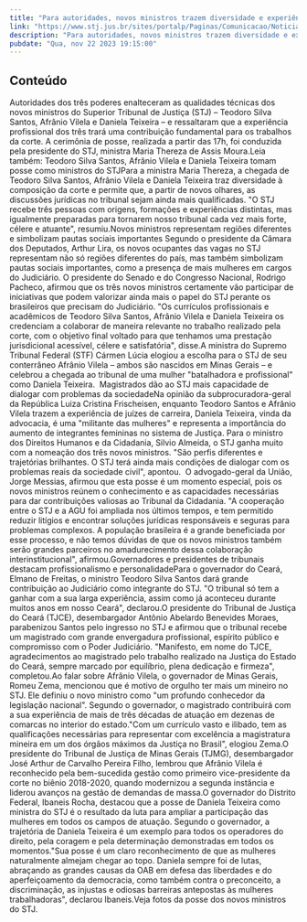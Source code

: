 ```yaml
---
title: "Para autoridades, novos ministros trazem diversidade e experiência jurídica ao STJ"
link: "https://www.stj.jus.br/sites/portalp/Paginas/Comunicacao/Noticias/2023/22112023-Para-autoridades--novos-ministros-trazem-diversidade-e-experiencia-juridica-ao-STJ.aspx"
description: "Para autoridades, novos ministros trazem diversidade e experiência jurídica ao STJ"
pubdate: "Qua, nov 22 2023 19:15:00"
---
```


## Conteúdo

Autoridades dos três poderes enalteceram as qualidades técnicas dos novos ministros do Superior Tribunal de Justiça (STJ) – Teodoro Silva Santos, Afrânio Vilela e Daniela Teixeira – e ressaltaram que a experiência profissional dos três trará uma contribuição fundamental para os trabalhos da corte. A cerimônia de posse, realizada a partir das 17h, foi conduzida pela presidente do STJ, ministra Maria Thereza de Assis Moura.Leia também: Teodoro Silva Santos, Afrânio Vilela e Daniela Teixeira tomam posse como ministros do STJPara a ministra Maria Thereza, a chegada de Teodoro Silva Santos, Afrânio Vilela e Daniela Teixeira traz diversidade à composição da corte e permite que, a partir de novos olhares, as discussões jurídicas no tribunal sejam ainda mais qualificadas. "O STJ recebe três pessoas com origens, formações e experiências distintas, mas igualmente preparadas para tornarem nosso tribunal cada vez mais forte, célere e atuante", resumiu.Novos ministros representam regiões diferentes e simbolizam pautas sociais importantes Segundo o presidente da Câmara dos Deputados, Arthur Lira, os novos ocupantes das vagas no STJ representam não só regiões diferentes do país, mas também simbolizam pautas sociais importantes, como a presença de mais mulheres em cargos do Judiciário. O presidente do Senado e do Congresso Nacional, Rodrigo Pacheco, afirmou que os três novos ministros certamente vão participar de iniciativas que podem valorizar ainda mais o papel do STJ perante os brasileiros que precisam do Judiciário. "Os currículos profissionais e acadêmicos de Teodoro Silva Santos, Afrânio Vilela e Daniela Teixeira os credenciam a colaborar de maneira relevante no trabalho realizado pela corte, com o objetivo final voltado para que tenhamos uma prestação jurisdicional acessível, célere e satisfatória", disse.A ministra do Supremo Tribunal Federal (STF) Cármen Lúcia elogiou a escolha para o STJ de seu conterrâneo Afrânio Vilela – ambos são nascidos em Minas Gerais – e celebrou a chegada ao tribunal de uma mulher "batalhadora e profissional" como Daniela Teixeira.  Magistrados dão ao STJ mais capacidade de dialogar com problemas da sociedadeNa opinião da subprocuradora-geral da República Luiza Cristina Frischeisen, enquanto Teodoro Santos e Afrânio Vilela trazem a experiência de juízes de carreira, Daniela Teixeira, vinda da advocacia, é uma "militante das mulheres" e representa a importância do aumento de integrantes femininas no sistema de Justiça. Para o ministro dos Direitos Humanos e da Cidadania, Silvio Almeida, o STJ ganha muito com a nomeação dos três novos ministros. "São perfis diferentes e trajetórias brilhantes. O STJ terá ainda mais condições de dialogar com os problemas reais da sociedade civil", apontou.  O advogado-geral da União, Jorge Messias, afirmou que esta posse é um momento especial, pois os novos ministros reúnem o conhecimento e as capacidades necessárias para dar contribuições valiosas ao Tribunal da Cidadania. "A cooperação entre o STJ e a AGU foi ampliada nos últimos tempos, e tem permitido reduzir litígios e encontrar soluções jurídicas responsáveis e seguras para problemas complexos. A população brasileira é a grande beneficiada por esse processo, e não temos dúvidas de que os novos ministros também serão grandes parceiros no amadurecimento dessa colaboração interinstitucional", afirmou.Governadores e presidentes de tribunais destacam profissionalismo e personalidadePara o governador do Ceará, Elmano de Freitas, o ministro Teodoro Silva Santos dará grande contribuição ao Judiciário como integrante do STJ. "O tribunal só tem a ganhar com a sua larga experiência, assim como já aconteceu durante muitos anos em nosso Ceará", declarou.O presidente do Tribunal de Justiça do Ceará (TJCE), desembargador Antônio Abelardo Benevides Moraes, parabenizou Santos pelo ingresso no STJ e afirmou que o tribunal recebe um magistrado com grande envergadura profissional, espírito público e compromisso com o Poder Judiciário. "Manifesto, em nome do TJCE, agradecimentos ao magistrado pelo trabalho realizado na Justiça do Estado do Ceará, sempre marcado por equilíbrio, plena dedicação e firmeza", completou.Ao falar sobre Afrânio Vilela, o governador de Minas Gerais, Romeu Zema, mencionou que é motivo de orgulho ter mais um mineiro no STJ. Ele definiu o novo ministro como "um profundo conhecedor da legislação nacional". Segundo o governador, o magistrado contribuirá com a sua experiência de mais de três décadas de atuação em dezenas de comarcas no interior do estado."Com um currículo vasto e ilibado, tem as qualificações necessárias para representar com excelência a magistratura mineira em um dos órgãos máximos da Justiça no Brasil", elogiou Zema.O presidente do Tribunal de Justiça de Minas Gerais (TJMG), desembargador José Arthur de Carvalho Pereira Filho, lembrou que Afrânio Vilela é reconhecido pela bem-sucedida gestão como primeiro vice-presidente da corte no biênio 2018-2020, quando modernizou a segunda instância e liderou avanços na gestão de demandas de massa.O governador do Distrito Federal, Ibaneis Rocha, destacou que a posse de Daniela Teixeira como ministra do STJ é o resultado da luta para ampliar a participação das mulheres em todos os campos de atuação. Segundo o governador, a trajetória de Daniela Teixeira é um exemplo para todos os operadores do direito, pela coragem e pela determinação demonstradas em todos os momentos."Sua posse é um claro reconhecimento de que as mulheres naturalmente almejam chegar ao topo. Daniela sempre foi de lutas, abraçando as grandes causas da OAB em defesa das liberdades e do aperfeiçoamento da democracia, como também contra o preconceito, a discriminação, as injustas e odiosas barreiras antepostas às mulheres trabalhadoras", declarou Ibaneis.Veja fotos da posse dos novos ministros do STJ.
